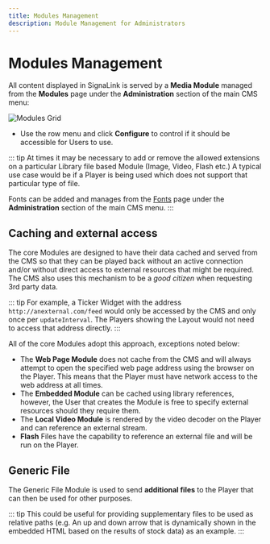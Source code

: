 ```yaml
---
title: Modules Management
description: Module Management for Administrators
---
```


# Modules Management

All content displayed in SignaLink is served by a **Media Module** managed from the **Modules** page under the **Administration** section of the main CMS menu:

![Modules Grid](/img/v4_media_modules_grid.png)

- Use the row menu and click **Configure** to control if it should be accessible for Users to use.

::: tip
At times it may be necessary to add or remove the allowed extensions on a particular Library file based Module (Image, Video, Flash etc.) A typical use case would be if a Player is being used which does not support that particular type of file.

Fonts can be added and manages from the [Fonts](/guide/tour/cms-settings#fonts) page under the **Administration** section of the main CMS menu.
:::

## Caching and external access

The core Modules are designed to have their data cached and served from the CMS so that they can be played back without an active connection and/or without direct access to external resources that might be required. The CMS also uses this mechanism to be a _good citizen_ when requesting 3rd party data.

::: tip
For example, a Ticker Widget with the address `http://anexternal.com/feed` would only be accessed by the CMS and only once per `updateInterval`. The Players showing the Layout would not need to access that address directly.
:::

All of the core Modules adopt this approach, exceptions noted below:

- The **Web Page Module** does not cache from the CMS and will always attempt to open the specified web page address using the browser on the Player. This means that the Player must have network access to the web address at all times.
- The **Embedded Module** can be cached using library references, however, the User that creates the Module is free to specify external resources should they require them.
- The **Local Video Module** is rendered by the video decoder on the Player and can reference an external stream.
- **Flash** Files have the capability to reference an external file and will be run on the Player.

## Generic File

The Generic File Module is used to send **additional files** to the Player that can then be used for other purposes. 

::: tip
This could be useful for providing supplementary files to be used as relative paths (e.g. An up and down arrow that is dynamically shown in the embedded HTML based on the results of stock data) as an example.
::: 